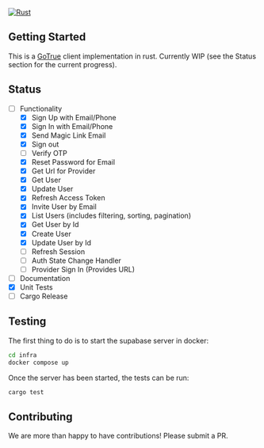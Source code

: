 [![Rust](https://github.com/Fubinator/gotrue-rs/actions/workflows/ci.yml/badge.svg)](https://github.com/Fubinator/gotrue-rs/actions/workflows/ci.yml)

## Getting Started

This is a [GoTrue](https://github.com/supabase/gotrue) client implementation in rust. Currently WIP (see the Status section for the current progress).

## Status

- [ ] Functionality
  - [x] Sign Up with Email/Phone
  - [x] Sign In with Email/Phone
  - [x] Send Magic Link Email
  - [x] Sign out
  - [ ] Verify OTP
  - [x] Reset Password for Email
  - [x] Get Url for Provider
  - [x] Get User
  - [x] Update User
  - [x] Refresh Access Token
  - [x] Invite User by Email
  - [x] List Users (includes filtering, sorting, pagination)
  - [x] Get User by Id
  - [x] Create User
  - [x] Update User by Id
  - [ ] Refresh Session
  - [ ] Auth State Change Handler
  - [ ] Provider Sign In (Provides URL)
- [ ] Documentation
- [x] Unit Tests
- [ ] Cargo Release

## Testing

The first thing to do is to start the supabase server in docker:

```sh
cd infra
docker compose up
```

Once the server has been started, the tests can be run:

```sh
cargo test
```

## Contributing

We are more than happy to have contributions! Please submit a PR.

